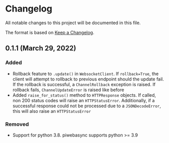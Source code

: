 # Changelog

All notable changes to this project will be documented in this file.

The format is based on [Keep a Changelog](https://keepachangelog.com/en/1.0.0/).

## 0.1.1 (March 29, 2022)

### Added
* Rollback feature to `.update()` in `WebsocketClient`. If `rollback=True`, the client will attempt to rollback to previous endpoint should the update fail. If the rollback is successful, a `ChannelRollback` exception is raised. If rollback fails, `ChannelUpdateError` is raised like before
* Added `raise_for_status()` method to `HTTPResponse` objects. If called, non 200 status codes will raise an `HTTPStatusError`. Additionally, if a successful response could not be processed due to a `JSONDecodeError`, this will also raise an `HTTPStatusError`

### Removed
* Support for python 3.8. piwebasync supports python >= 3.9